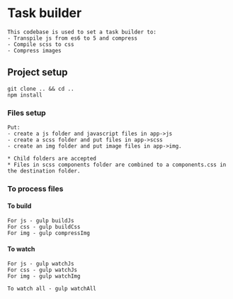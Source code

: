 ﻿# Task builder
```
This codebase is used to set a task builder to:
- Transpile js from es6 to 5 and compress
- Compile scss to css
- Compress images
```

## Project setup
```
git clone .. && cd ..
npm install
```

### Files setup
```
Put:
- create a js folder and javascript files in app->js
- create a scss folder and put files in app->scss 
- create an img folder and put image files in app->img.

* Child folders are accepted
* Files in scss components folder are combined to a components.css in the destination folder.
```

### To process files
#### To build 
```
For js - gulp buildJs
For css - gulp buildCss
For img - gulp compressImg
```
#### To watch 
```
For js - gulp watchJs
For css - gulp watchJs
For img - gulp watchImg

To watch all - gulp watchAll
```
